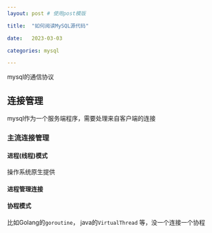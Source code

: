 ```yaml
---
layout: post # 使用post模版

title:  "如何阅读MySQL源代码"

date:   2023-03-03

categories: mysql

---
```


mysql的通信协议

## 连接管理

mysql作为一个服务端程序，需要处理来自客户端的连接

### 主流连接管理

#### 进程(线程)模式
操作系统原生提供

#### 进程管理连接

#### 协程模式
比如Golang的`goroutine`， java的`VirtualThread` 等，没一个连接一个协程



